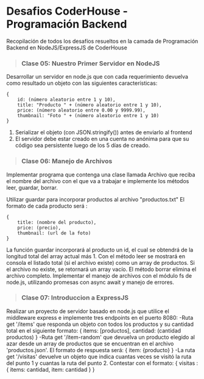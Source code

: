 # Desafios CoderHouse - Programación Backend

Recopilación de todos los desafíos resueltos en la camada de Programación Backend en NodeJS/ExpressJS de CoderHouse

> ### Clase 05: Nuestro Primer Servidor en NodeJS

Desarrollar un servidor en node.js que con cada requerimiento devuelva como resultado un objeto con las siguientes características:

```
{
    id: (número aleatorio entre 1 y 10),
    title: "Producto " + (número aleatorio entre 1 y 10),
    price: (número aleatorio entre 0.00 y 9999.99),
    thumbnail: "Foto " + (número aleatorio entre 1 y 10)
}
```

1. Serializar el objeto (con JSON.stringify()) antes de enviarlo al frontend
2. El servidor debe estar creado en una cuenta no anónima para que su código sea persistente luego de los 5 días de creado.

> ### Clase 06: Manejo de Archivos

Implementar programa que contenga una clase llamada Archivo que reciba el nombre del archivo con el que va a trabajar e implemente los métodos leer, guardar, borrar.

Utilizar guardar para incorporar productos al archivo "productos.txt"
El formato de cada producto será :

```
{
    title: (nombre del producto),
    price: (precio),
    thumbnail: (url de la foto)
}
```

La función guardar incorporará al producto un id, el cual se obtendrá de la longitud total del array actual más 1.
Con el método leer se mostrará en consola el listado total (si el archivo existe) como un array de productos. Si el archivo no existe, se retornará un array vacío.
El método borrar elimina el archivo completo.
Implementar el manejo de archivos con el módulo fs de node.js, utilizando promesas con async await y manejo de errores.

> ### Clase 07: Introduccion a ExpressJS

Realizar un proyecto de servidor basado en node.js que utilice el middleware express e implemente tres endpoints en el puerto 8080:
-Ruta get '/items' que responda un objeto con todos los productos y su cantidad total en el siguiente formato: { items: [productos], cantidad: (cantidad productos) }
-Ruta get '/item-random' que devuelva un producto elegido al azar desde un array de productos que se encuentran en el archivo 'productos.json'. El formato de respuesta será: { item: {producto} }
-La ruta get '/visitas' devuelve un objeto que indica cuantas veces se visitó la ruta del punto 1 y cuantas la ruta del punto 2. Contestar con el formato: { visitas : { items: cantidad, item: cantidad } }
